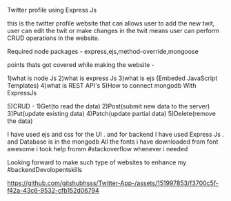 Twitter profile using Express Js 

this is the twitter profile website that can allows user to add the new twit,
user can edit the twit or make changes in the twit
means user can perform CRUD operations in the website.

Required  node  packages - express,ejs,method-override,mongoose

points thats got covered while making the website - 

1)what is node Js
2)what is express Js
3)what is ejs (Embeded JavaScript Templates)
4)what is  REST API's
5)How to connect mongodb With ExpressJs

5)CRUD - 1)Get(to read the data)
         2)Post(submit new data to the server)
         3)Put(update existing data)
         4)Patch(update partial data)
         5)Delete(remove the data)

I have used ejs and css for the UI . and for backend I have used Express Js . and Database is in the mongodb All the fonts i have downloaded from font awesome i took help fromm #stackoverflow whenever i needed

Looking forward to make such type of websites to enhance my #backendDevolopentskills


https://github.com/gitshubhsss/Twitter-App-/assets/151997853/f3700c5f-f42a-43c6-9532-cfb152d06794


